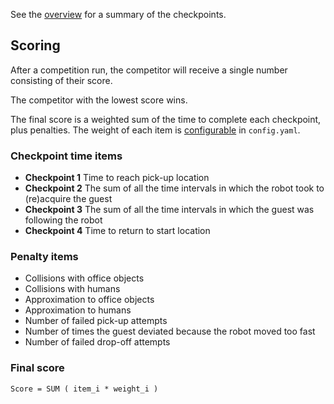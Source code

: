 See the [overview](https://bitbucket.org/osrf/servicesim/wiki/Checkpoints%20overview) for a summary of the checkpoints.

## Scoring

After a competition run, the competitor will receive a single number consisting of their score.

The competitor with the lowest score wins.

The final score is a weighted sum of the time to complete each checkpoint, plus penalties. The weight of each item is [configurable](https://bitbucket.org/osrf/servicesim/wiki/Scenario%20generation) in `config.yaml`.

### Checkpoint time items

* **Checkpoint 1** Time to reach pick-up location
* **Checkpoint 2** The sum of all the time intervals in which the robot took to (re)acquire the guest
* **Checkpoint 3** The sum of all the time intervals in which the guest was following the robot
* **Checkpoint 4** Time to return to start location

### Penalty items

* Collisions with office objects
* Collisions with humans
* Approximation to office objects
* Approximation to humans
* Number of failed pick-up attempts
* Number of times the guest deviated because the robot moved too fast
* Number of failed drop-off attempts

### Final score

`Score = SUM ( item_i * weight_i )`